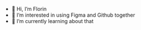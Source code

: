 - 👋 Hi, I’m Florin
- 👀 I’m interested in using Figma and Github together
- 🌱 I’m currently learning about that
